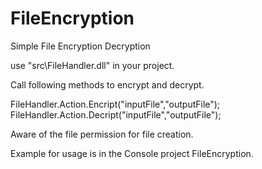 # FileEncryption
Simple File Encryption Decryption 

use "src\FileHandler.dll" in your project.

Call following methods to encrypt and decrypt.

FileHandler.Action.Encript("inputFile","outputFile");
FileHandler.Action.Decript("inputFile","outputFile");

Aware of the file permission for file creation.

Example for usage is in the Console project FileEncryption. 
